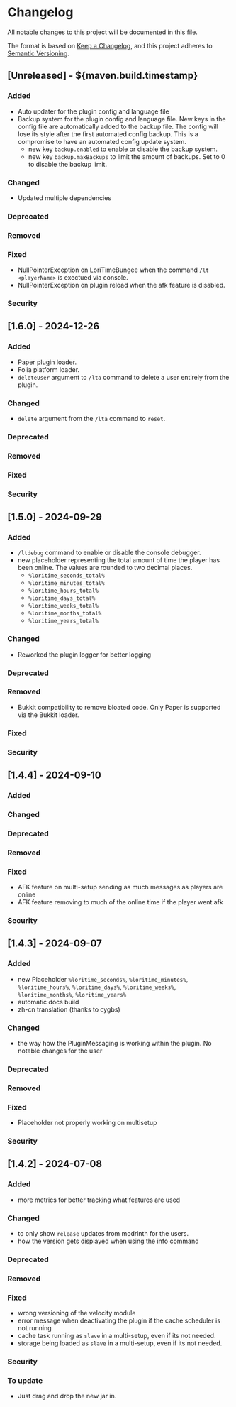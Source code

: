 # Changelog
All notable changes to this project will be documented in this file.

The format is based on [Keep a Changelog](https://keepachangelog.com/en/1.0.0/), and this project adheres
to [Semantic Versioning](https://semver.org/spec/v2.0.0.html).

## [Unreleased] - ${maven.build.timestamp}
### Added
- Auto updater for the plugin config and language file
- Backup system for the plugin config and language file. New keys in the config file are automatically added to the backup file. The config will lose its style after the first automated config backup. This is a compromise to have an automated config update system.
  - new key `backup.enabled` to enable or disable the backup system.
  - new key `backup.maxBackups` to limit the amount of backups. Set to 0 to disable the backup limit.
### Changed
- Updated multiple dependencies
### Deprecated
### Removed
### Fixed
- NullPointerException on LoriTimeBungee when the command `/lt <playerName>` is exectued via console.
- NullPointerException on plugin reload when the afk feature is disabled.
### Security

## [1.6.0] - 2024-12-26
### Added
- Paper plugin loader.
- Folia platform loader.
- `deleteUser` argument to `/lta` command to delete a user entirely from the plugin.
### Changed
- `delete` argument from the `/lta` command to `reset`.
### Deprecated
### Removed
### Fixed
### Security

## [1.5.0] - 2024-09-29
### Added
- `/ltdebug` command to enable or disable the console debugger.
- new placeholder representing the total amount of time the player has been online. The values are rounded to two decimal places. 
  - `%loritime_seconds_total%`
  - `%loritime_minutes_total%`
  - `%loritime_hours_total%`
  - `%loritime_days_total%`
  - `%loritime_weeks_total%`
  - `%loritime_months_total%`
  - `%loritime_years_total%`
### Changed
- Reworked the plugin logger for better logging
### Deprecated
### Removed
- Bukkit compatibility to remove bloated code. Only Paper is supported via the Bukkit loader.
### Fixed
### Security

## [1.4.4] - 2024-09-10
### Added
### Changed
### Deprecated
### Removed
### Fixed
- AFK feature on multi-setup sending as much messages as players are online
- AFK feature removing to much of the online time if the player went afk 
### Security

## [1.4.3] - 2024-09-07
### Added
- new Placeholder `%loritime_seconds%`, `%loritime_minutes%`, `%loritime_hours%`, `%loritime_days%`, `%loritime_weeks%`, `%loritime_months%`, `%loritime_years%`
- automatic docs build
- zh-cn translation (thanks to cygbs)
### Changed
- the way how the PluginMessaging is working within the plugin. No notable changes for the user
### Deprecated
### Removed
### Fixed
- Placeholder not properly working on multisetup
### Security

## [1.4.2] - 2024-07-08
### Added
- more metrics for better tracking what features are used
### Changed
- to only show `release` updates from modrinth for the users.
- how the version gets displayed when using the info command
### Deprecated
### Removed
### Fixed
- wrong versioning of the velocity module
- error message when deactivating the plugin if the cache scheduler is not running
- cache task running as `slave` in a multi-setup, even if its not needed.
- storage being loaded as `slave` in a multi-setup, even if its not needed.
### Security
### To update
- Just drag and drop the new jar in.
